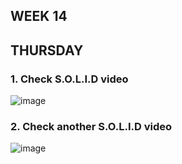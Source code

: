 ## WEEK 14

## THURSDAY

### 1. Check S.O.L.I.D video

![image](https://github.com/faviola14/core-code-readme/assets/98840536/45d855c9-6878-4ba8-a698-939dc6bb29fb)


### 2. Check another S.O.L.I.D video

![image](https://github.com/faviola14/core-code-readme/assets/98840536/748ede7f-f2cc-413f-a39d-2ca74c261522)


